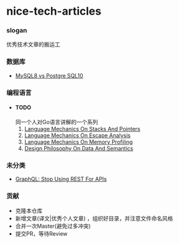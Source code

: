 # nice-tech-articles
### slogan
优秀技术文章的搬运工
    
### 数据库
-  [MySQL8 vs Postgre SQL10](https://github.com/chaseSpace/medium-nice-articles/blob/main/database/MySQL8_vs_PostgreSQL10.md)

### 编程语言
-   #### TODO
    同一个人对Go语言讲解的一个系列
    1) [Language Mechanics On Stacks And Pointers](https://ardanlabs.com/blog/2017/05/language-mechanics-on-stacks-and-pointers.html)
    2) [Language Mechanics On Escape Analysis](https://ardanlabs.com/blog/2017/05/language-mechanics-on-escape-analysis.html)
    3) [Language Mechanics On Memory Profiling](https://ardanlabs.com/blog/2017/06/language-mechanics-on-memory-profiling.html)
    4) [Design Philosophy On Data And Semantics](https://www.ardanlabs.com/blog/2017/06/design-philosophy-on-data-and-semantics.html)

### 未分类
-  [GraphQL: Stop Using REST For APIs](https://github.com/chaseSpace/medium-nice-articles/blob/main/GraphQL-StopUsingRESTForAPIs.md)


### 贡献
-   克隆本仓库
-   新增文章(译文|优秀个人文章) ，组织好目录，并注意文件命名风格
-   合并一次Master(避免过多冲突)
-   提交PR，等待Review